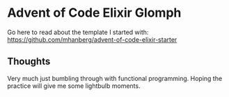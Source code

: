 # Advent of Code Elixir Glomph
Go here to read about the template I started with: https://github.com/mhanberg/advent-of-code-elixir-starter

## Thoughts
Very much just bumbling through with functional programming.
Hoping the practice will give me some lightbulb moments.
